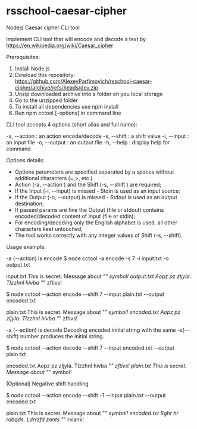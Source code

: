 # rsschool-caesar-cipher
Nodejs Caesar cipher CLI tool

Implement CLI tool that will encode and decode a text by https://en.wikipedia.org/wiki/Caesar_cipher

Prerequisites:
1. Install Node.js
2. Dowload this repository: https://github.com/AlexeyParfimovich/rsschool-caesar-cipher/archive/refs/heads/dev.zip
3. Unzip downloaded archive into a folder on you local storage
4. Go to the unzipped folder 
5. To install all dependencies use npm install
6. Run npm cctool [-options] in command line

CLI tool accepts 4 options (short alias and full name):

-a, --action <type>   : an action encode/decode
-s, --shift <number>  : a shift value
-i, --input <path>    : an input file
-o, --output <path>   : an output file
-h, --help            : display help for command

Options details:

- Оptions parameters are specified separated by a spaces without additional characters (=,>, etc.)
- Action (-a, --action <type>) and the Shift (-s, --shift <number>) are required;
- If the Input (-i, --input) is missed - Stdin is used as an input source;
- If the Output (-o, --output) is missed - Stdout is used as an output destination;
- If passed params are fine the Output (file or stdout) сontains encoded/decoded content of Input (file or stdin);
- For encoding/decoding only the English alphabet is used, all other characters keet untouched;
- The tool works correctly with any integer values of Shift (-s, --shift).

Usage example:

-a (--action) is encode
$ node cctool -a encode -s 7 -i input.txt -o output.txt

input.txt 
This is secret. Message about "_" symbol!
output.txt 
Aopz pz zljyla. Tlzzhnl hivba "_" zftivs!

$ node cctool --action encode --shift 7 --input plain.txt --output encoded.txt

plain.txt 
This is secret. Message about "_" symbol!
encoded.txt 
Aopz pz zljyla. Tlzzhnl hivba "_" zftivs!

-a (--action) is decode
Decoding encoded initial string with the same -s(--shift) number produces the initial string.

$ node cctool --action decode --shift 7 --input encoded.txt --output plain.txt

encoded.txt 
Aopz pz zljyla. Tlzzhnl hivba "_" zftivs!
plain.txt 
This is secret. Message about "_" symbol!

(Optional) Negative shift handling

$ node cctool --action encode --shift -1 --input plain.txt --output encoded.txt

plain.txt
This is secret. Message about "_" symbol!
encoded.txt 
Sghr hr rdbqds. Ldrrzfd zants "_" rxlank!